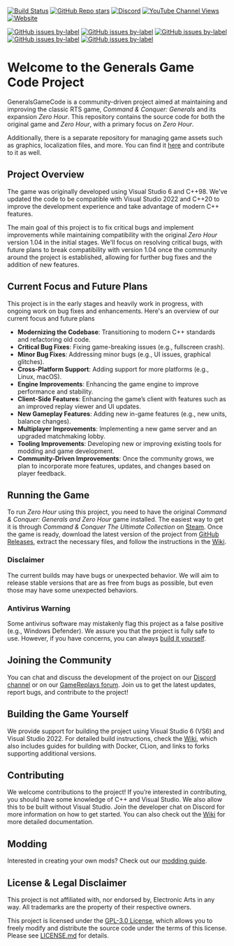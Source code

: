 [![Build Status](https://github.com/TheSuperHackers/GeneralsGameCode/actions/workflows/build-games.yml/badge.svg?branch=main)](https://github.com/TheSuperHackers/GeneralsGameCode/actions/workflows/build-games.yml)
[![GitHub Repo stars](https://img.shields.io/github/stars/TheSuperHackers/GeneralsGameCode?style=flat&logo=github&label=Stars&color=%23FFD700)](https://github.com/TheSuperHackers/GeneralsGameCode)
[![Discord](https://img.shields.io/discord/951133504605917224?style=flat&logo=discord&logoColor=6A5ACD&label=Discord&labelColor=D0CBEF&color=6A5ACD)](https://www.community-outpost.com/discord)
[![YouTube Channel Views](https://img.shields.io/youtube/channel/views/UCi0AO7Bzth2NN8A9z7Gi40Q?style=flat&logo=youtube&logoColor=red&label=Views&labelColor=FFBCBC&color=red)](https://www.youtube.com/@xezon0/videos)
[![Website](https://img.shields.io/website?url=https%3A%2F%2Fwww.gamereplays.org%2F&style=flat&label=GameReplays.org&labelColor=%233d77eb)](https://www.gamereplays.org/community/-cnc_zero_hour-Section.html)

[![GitHub issues by-label](https://img.shields.io/github/issues/TheSuperHackers/GeneralsGameCode/bug?style=flat&label=Bug%20Issues&labelColor=%23c4c4c4&color=%23424242)](https://github.com/TheSuperHackers/GeneralsGameCode/issues?q=label%3ABug)
[![GitHub issues by-label](https://img.shields.io/github/issues/TheSuperHackers/GeneralsGameCode/enhancement?style=flat&label=Enhancement%20Issues&labelColo=%23c4c4c4&color=%23424242)](https://github.com/TheSuperHackers/GeneralsGameCode/issues?q=label%3AEnhancement)
[![GitHub issues by-label](https://img.shields.io/github/issues/TheSuperHackers/GeneralsGameCode/blocker?style=flat&label=Blocker%20Issues&labelColor=%23c4c4c4&color=%23424242)](https://github.com/TheSuperHackers/GeneralsGameCode/issues?q=label%3ABlocker)
[![GitHub issues by-label](https://img.shields.io/github/issues/TheSuperHackers/GeneralsGameCode/critical?style=flat&label=Critical%20Issues&labelColor=%23c4c4c4&color=%23424242)](https://github.com/TheSuperHackers/GeneralsGameCode/issues?q=label%3ACritical)
[![GitHub issues by-label](https://img.shields.io/github/issues/TheSuperHackers/GeneralsGameCode/major?style=flat&label=Major%20Issues&labelColor=%23c4c4c4&color=%23424242)](https://github.com/TheSuperHackers/GeneralsGameCode/issues?q=label%3AMajor)

# Welcome to the Generals Game Code Project

GeneralsGameCode is a community-driven project aimed at maintaining and improving the classic RTS game, *Command &
Conquer: Generals* and its expansion *Zero Hour*. This repository contains the source code for both the original game
and *Zero Hour*, with a primary focus on *Zero Hour*.

Additionally, there is a separate repository for managing game assets such as graphics, localization files, and more.
You can find it [here](https://github.com/TheSuperHackers/GeneralsGamePatch/) and contribute to it as well.

## Project Overview

The game was originally developed using Visual Studio 6 and C++98. We've updated the code to be compatible with Visual
Studio 2022 and C++20 to improve the development experience and take advantage of modern C++ features.

The main goal of this project is to fix critical bugs and implement improvements while maintaining compatibility with
the original *Zero Hour* version 1.04 in the initial stages. We'll focus on resolving critical bugs, with future plans
to break compatibility with version 1.04 once the community around the project is established, allowing for further bug
fixes and the addition of new features.

## Current Focus and Future Plans

This project is in the early stages and heavily work in progress, with ongoing work on bug fixes and enhancements.
Here's an overview of our current focus and future plans

- **Modernizing the Codebase**: Transitioning to modern C++ standards and refactoring old code.
- **Critical Bug Fixes**: Fixing game-breaking issues (e.g., fullscreen crash).
- **Minor Bug Fixes**: Addressing minor bugs (e.g., UI issues, graphical glitches).
- **Cross-Platform Support**: Adding support for more platforms (e.g., Linux, macOS).
- **Engine Improvements**: Enhancing the game engine to improve performance and stability.
- **Client-Side Features**: Enhancing the game’s client with features such as an improved replay viewer and UI updates.
- **New Gameplay Features**: Adding new in-game features (e.g., new units, balance changes).
- **Multiplayer Improvements**: Implementing a new game server and an upgraded matchmaking lobby.
- **Tooling Improvements**: Developing new or improving existing tools for modding and game development.
- **Community-Driven Improvements**: Once the community grows, we plan to incorporate more features, updates, and
  changes based on player feedback.

## Running the Game

To run *Zero Hour* using this project, you need to have the original *Command & Conquer: Generals and Zero Hour* game
installed. The easiest way to get it is through *Command & Conquer The Ultimate Collection*
on [Steam](https://store.steampowered.com/bundle/39394). Once the game is ready, download the latest version of the
project from [GitHub Releases](https://github.com/TheSuperHackers/GeneralsGameCode/releases), extract the necessary 
files, and follow the instructions in the [Wiki](https://github.com/TheSuperHackers/GeneralsGameCode/wiki).

### Disclaimer

The current builds may have bugs or unexpected behavior. We will aim to release stable versions that are as free from
bugs as possible, but even those may have some unexpected behaviors.

### Antivirus Warning

Some antivirus software may mistakenly flag this project as a false positive (e.g., Windows Defender). We assure you
that the project is fully safe to use. However, if you have concerns, you can
always [build it yourself](#building-the-game-yourself).

## Joining the Community

You can chat and discuss the development of the project on our
[Discord channel](https://www.community-outpost.com/discord) or on 
our [GameReplays forum](https://www.gamereplays.org/community/index.php?showforum=132). Join us to get the latest
updates, report bugs, and contribute to the project!

## Building the Game Yourself

We provide support for building the project using Visual Studio 6 (VS6) and Visual Studio 2022. For detailed build
instructions, check the [Wiki](https://github.com/TheSuperHackers/GeneralsGameCode/wiki//build_guides), which also includes guides
for building with Docker, CLion, and links to forks supporting additional versions.

## Contributing

We welcome contributions to the project! If you’re interested in contributing, you should have some knowledge of C++ and
Visual Studio. We also allow this to be built without Visual Studio. Join the developer chat on Discord for more
information on how to get started. You can also check out
the [Wiki](https://github.com/TheSuperHackers/GeneralsGameCode/wiki) for more detailed documentation.

## Modding

Interested in creating your own mods? Check out
our [modding guide](https://github.com/TheSuperHackers/GeneralsGameCode/wiki/Modding).

## License & Legal Disclaimer

This project is not affiliated with, nor endorsed by, Electronic Arts in any way. All trademarks are the property of
their respective owners.

This project is licensed under the [GPL-3.0 License](https://www.gnu.org/licenses/gpl-3.0.html), which allows you to
freely modify and distribute the source code under the terms of this license. Please see [LICENSE.md](LICENSE.md) 
for details.
